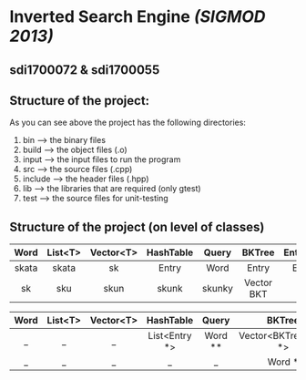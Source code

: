 # **Inverted Search Engine** *(SIGMOD 2013)*
## **sdi1700072** & **sdi1700055**

## Structure of the project:
As you can see above the project has the following directories:
 1) bin        -->   the binary files
 2) build      -->   the object files (.o)
 3) input      -->   the input files to run the program
 4) src        -->   the source files (.cpp)
 5) include    -->   the header files (.hpp)
 6) lib        -->   the libraries that are required (only gtest)
 7) test       -->   the source files for unit-testing

## Structure of the project (on level of classes)

  Word | List\<T\> | Vector\<T\> | HashTable | Query | BKTree | EntryList | Index
  | :---: | :---: | :---: | :---: | :---: | :---: | :---: | :---: 
  skata	| skata | sk | Entry | Word  | Entry  | Entry | BKTree
  sk | sku | skun | skunk | skunky | Vector BKT | me | choco
        
        
        
Word | List\<T\> | Vector\<T\> | HashTable | Query | BKTree | EntryList | Index
| :---: | :---: | :---: | :---: | :---: | :---: | :---: | :---:
_  | _ | _ | List\<Entry \*\> | Word \*\* | Vector\<BKTreeNode \*\> | List\<Entry\> | HashTable
_  | _ | _ | _ | _ | Word * | _ | BKTree

